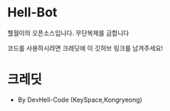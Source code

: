 # Hell-Bot

헬월이의 오픈소스입니다.
무단복제를 금합니다

코드를 사용하시려면 크레딧에 이 깃허브 링크를 남겨주세요!

# 크레딧
- By DevHell-Code (KeySpace,Kongryeong)